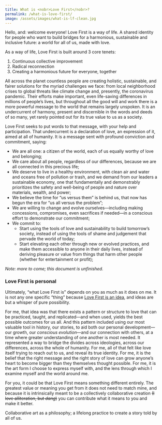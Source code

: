 ```yaml
---
title: What is <nobr>Love First</nobr>?
permalink: /what-is-love-first/
image: /assets/images/what-is-lf-clean.jpg
---
```


<!-- what is it? -->
Hello, and: welcome everyone! <nobr>Love First</nobr> is a way of life. A shared identity for people who want to build bridges for a harmonious, sustainable and inclusive future: a world for all of us, made with love.
<!-- Hint for those looking under the hood: what might the meaning of a colon be? -->

<!-- what, why, and how of A WAY OF LIFE -->
As a way of life, <nobr>Love First</nobr> is built around 3 core tenets:

1. Continuous collective improvement <!-- (“conscious evolution”)  -->
2. Radical reconnection
3. Creating a harmonious future for everyone, together

<!-- why do we need it? -->
All across the planet countless people are creating holistic, sustainable, and fairer solutions for the myriad challenges we face: from local neighborhood crises to global threats like climate change and, presently, the coronavirus pandemic. Their efforts make important, even life-saving differences in millions of people’s lives, but throughout all the good will and work there is a more powerful message to the world that remains largely unspoken. It is an undercurrent of harmony, present and discernible in the words and deeds of so many, yet rarely pointed out for its true value to us as a society.

Love First seeks to put words to that message, with your help and participation. That undercurrent is a declaration of love, an expression of it, aimed at all of humanity. It is a message sent with profound conviction and commitment, saying:

<!--  Our Message Of Love: -->
- We are all one: a citizen of the world, each of us equally worthy of love and belonging;
- We care about all people, regardless of our differences, because we are all connected in this precious life;
- We deserve to live in a healthy environment, with clean air and water and oceans free of pollution or trash, and we demand from our leaders a sustainable economy, one that fundamentally and demonstrably prioritizes the safety and well-being of people and nature over materials, wealth, and power;
- We believe the time for “us versus them” is behind us, that now has begun the era for “us all versus the problem”;
- We are willing to change and evolve ourselves—including making concessions, compromises, even sacrifices if needed—in a conscious effort to demonstrate our commitment;
- We commit to:
  - Start using the tools of love and sustainability to build tomorrow’s society, instead of  using the tools of shame and judgement that pervade the world of today;
  - Start elevating each other through new or evolved practices, and make them accessible to anyone in their daily lives, instead of deriving pleasure or value from things that harm other people (whether for entertainment or profit);

_Note: more to come; this document is unfinished._

<!-- This message, based on the most loving efforts of people worldwide, … -->

<!-- how can I get it? -->



### Love First is personal

Ultimately, “what <nobr>Love First</nobr> is” depends on you as much as it does on me. It is not any one specific “thing” because <a href="/love-first-is/"><nobr>Love First</nobr> is an idea</a>, and ideas are but a whisper of pure possibility.

For me, that idea was that there exists a pattern or structure to love that can be practiced, taught, and replicated—and when used, yields the best possible outcomes for us all. And this pattern included using our most valuable tool in history, our stories, to aid both our personal development—our growth, our _conscious evolution_—and our connection with others, at a time where greater understanding of one another is most needed. It represented a way to bridge the divides across ideologies, across our differences, across the whole of humanity. For me, all of that felt like love itself trying to reach out to us, and reveal its true identity. For me, it is the belief that the right message and the right story of love can grow anyone’s heart to become bigger than they themselves thought possible. For me, it is the art form I choose to express myself with, and the lens through which I examine myself and the world around me.

For you, it could be that <nobr>Love First</nobr> means something different entirely. The greatest value or meaning you get from it does not need to match mine, and because it is intrinsically meant to be a collectively collaborative creation <del>(I love alliteration, but _dang_)</del> you can contribute what it means to you and make it better.

Collaborative art as a philosophy; a lifelong practice to create a story told by all of us.


<!-- The mission of Love First is to harmonize and magnify the invaluable work of all the people envisioning and creating a new world, and build it on foundations of love. It is to contribute the knowledge, teachings, and best practices of Love First to further the efficacy and success. through a collection of strategies, solutions, and best practices, in hopes of enlisting and aligning more and more people in the work to build a world wherein people, societies, and the environment all thrive.


Continue reading:
- Blueprints For Life
- In A World…
- Made With Love, First
- Going Love First

## What qualifies something (or someone) to be considered “Love First”?

There are five fundamental areas of value at the heart of our ways of thinking, acting, and being in the world: people, environment, materials, wealth, and power.


- a way of life: seeing the world and each other through a holistic lens of love
	- a future-friendly order of priority for our root values
	- a belief that everyone has a place in this world: past, present and future
	- a model for growth and success that is harmonious and sustainable
	- Love First Is… An Idea
- a movement
	- a unifying vocabulary: the universal principles of love first
	- identifying all the displays and acts of love everywhere around us
	- Love First Is… A Statement
- a shared identity
	- our individual and unique identity is of crucial importance, but we need a shared identity to help us be a tribe, a community, a movement;
	- Love First as a shared identity works as a prefix
	- → Love First Is… A Prefix



Love First seeks to provide a unifying vocabulary for the countless acts of love.
 -->
